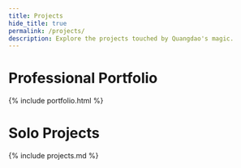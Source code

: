 ```yaml
---
title: Projects
hide_title: true
permalink: /projects/
description: Explore the projects touched by Quangdao's magic.
---
```


# Professional Portfolio

{% include portfolio.html %}

# Solo Projects

{% include projects.md %}